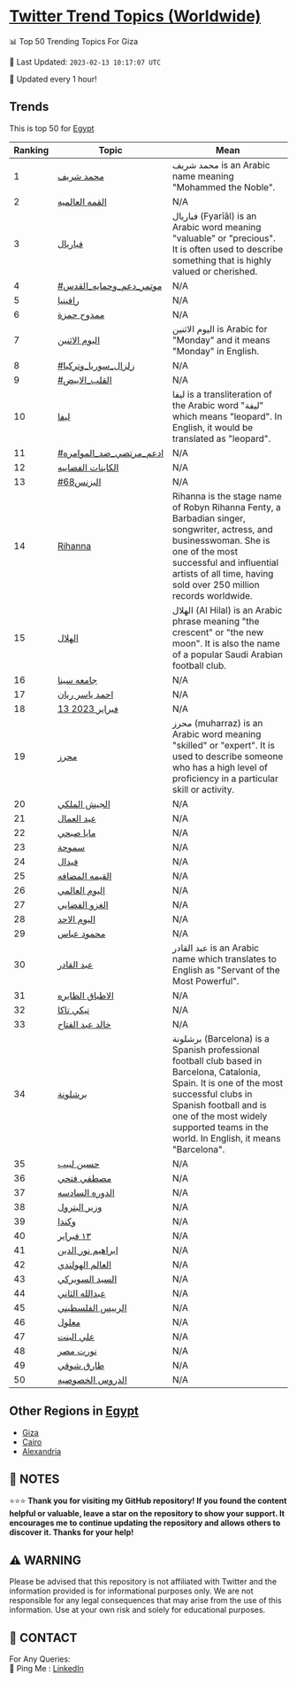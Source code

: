 [Twitter Trend Topics (Worldwide)](https://github.com/ErcinDedeoglu/Twitter-Trend-Topics)
==========


📊 Top 50 Trending Topics For Giza

📆 Last Updated: `2023-02-13 10:17:07 UTC`

🔧 Updated every 1 hour!


## Trends

This is top 50 for [Egypt](</Egypt>)

| Ranking | Topic | Mean |
| ------- | ------------ | ------------ |
| 1 | [محمد شريف](http://twitter.com/search?q=%d9%85%d8%ad%d9%85%d8%af+%d8%b4%d8%b1%d9%8a%d9%81) | محمد شريف is an Arabic name meaning "Mohammed the Noble". |
| 2 | [القمه العالميه](http://twitter.com/search?q=%d8%a7%d9%84%d9%82%d9%85%d9%87+%d8%a7%d9%84%d8%b9%d8%a7%d9%84%d9%85%d9%8a%d9%87) | N/A |
| 3 | [فياريال](http://twitter.com/search?q=%d9%81%d9%8a%d8%a7%d8%b1%d9%8a%d8%a7%d9%84) | فياريال (Fyarīāl) is an Arabic word meaning "valuable" or "precious". It is often used to describe something that is highly valued or cherished. |
| 4 | [#موتمر_دعم_وحمايه_القدس](http://twitter.com/search?q=%23%d9%85%d9%88%d8%aa%d9%85%d8%b1_%d8%af%d8%b9%d9%85_%d9%88%d8%ad%d9%85%d8%a7%d9%8a%d9%87_%d8%a7%d9%84%d9%82%d8%af%d8%b3) | N/A |
| 5 | [رافينيا](http://twitter.com/search?q=%d8%b1%d8%a7%d9%81%d9%8a%d9%86%d9%8a%d8%a7) | N/A |
| 6 | [ممدوح حمزة](http://twitter.com/search?q=%d9%85%d9%85%d8%af%d9%88%d8%ad+%d8%ad%d9%85%d8%b2%d8%a9) | N/A |
| 7 | [اليوم الاثنين](http://twitter.com/search?q=%d8%a7%d9%84%d9%8a%d9%88%d9%85+%d8%a7%d9%84%d8%a7%d8%ab%d9%86%d9%8a%d9%86) | اليوم الاثنين is Arabic for "Monday" and it means "Monday" in English. |
| 8 | [#زلزال_سوريا_وتركيا](http://twitter.com/search?q=%23%d8%b2%d9%84%d8%b2%d8%a7%d9%84_%d8%b3%d9%88%d8%b1%d9%8a%d8%a7_%d9%88%d8%aa%d8%b1%d9%83%d9%8a%d8%a7) | N/A |
| 9 | [#القلب_الابيض](http://twitter.com/search?q=%23%d8%a7%d9%84%d9%82%d9%84%d8%a8_%d8%a7%d9%84%d8%a7%d8%a8%d9%8a%d8%b6) | N/A |
| 10 | [ليفا](http://twitter.com/search?q=%d9%84%d9%8a%d9%81%d8%a7) | ليفا is a transliteration of the Arabic word "ليفة" which means "leopard". In English, it would be translated as "leopard". |
| 11 | [#ادعم_مرتضي_ضد_الموامره](http://twitter.com/search?q=%23%d8%a7%d8%af%d8%b9%d9%85_%d9%85%d8%b1%d8%aa%d8%b6%d9%8a_%d8%b6%d8%af_%d8%a7%d9%84%d9%85%d9%88%d8%a7%d9%85%d8%b1%d9%87) | N/A |
| 12 | [الكاينات الفضاييه](http://twitter.com/search?q=%d8%a7%d9%84%d9%83%d8%a7%d9%8a%d9%86%d8%a7%d8%aa+%d8%a7%d9%84%d9%81%d8%b6%d8%a7%d9%8a%d9%8a%d9%87) | N/A |
| 13 | [#البزنس68](http://twitter.com/search?q=%23%d8%a7%d9%84%d8%a8%d8%b2%d9%86%d8%b368) | N/A |
| 14 | [Rihanna](http://twitter.com/search?q=Rihanna) | Rihanna is the stage name of Robyn Rihanna Fenty, a Barbadian singer, songwriter, actress, and businesswoman. She is one of the most successful and influential artists of all time, having sold over 250 million records worldwide. |
| 15 | [الهلال](http://twitter.com/search?q=%d8%a7%d9%84%d9%87%d9%84%d8%a7%d9%84) | الهلال (Al Hilal) is an Arabic phrase meaning "the crescent" or "the new moon". It is also the name of a popular Saudi Arabian football club. |
| 16 | [جامعه سينا](http://twitter.com/search?q=%d8%ac%d8%a7%d9%85%d8%b9%d9%87+%d8%b3%d9%8a%d9%86%d8%a7) | N/A |
| 17 | [احمد ياسر ريان](http://twitter.com/search?q=%d8%a7%d8%ad%d9%85%d8%af+%d9%8a%d8%a7%d8%b3%d8%b1+%d8%b1%d9%8a%d8%a7%d9%86) | N/A |
| 18 | [13 فبراير 2023](http://twitter.com/search?q=13+%d9%81%d8%a8%d8%b1%d8%a7%d9%8a%d8%b1+2023) | N/A |
| 19 | [محرز](http://twitter.com/search?q=%d9%85%d8%ad%d8%b1%d8%b2) | محرز (muharraz) is an Arabic word meaning "skilled" or "expert". It is used to describe someone who has a high level of proficiency in a particular skill or activity. |
| 20 | [الجيش الملكي](http://twitter.com/search?q=%d8%a7%d9%84%d8%ac%d9%8a%d8%b4+%d8%a7%d9%84%d9%85%d9%84%d9%83%d9%8a) | N/A |
| 21 | [عيد العمال](http://twitter.com/search?q=%d8%b9%d9%8a%d8%af+%d8%a7%d9%84%d8%b9%d9%85%d8%a7%d9%84) | N/A |
| 22 | [مايا صبحي](http://twitter.com/search?q=%d9%85%d8%a7%d9%8a%d8%a7+%d8%b5%d8%a8%d8%ad%d9%8a) | N/A |
| 23 | [سموحة](http://twitter.com/search?q=%d8%b3%d9%85%d9%88%d8%ad%d8%a9) | N/A |
| 24 | [فيدال](http://twitter.com/search?q=%d9%81%d9%8a%d8%af%d8%a7%d9%84) | N/A |
| 25 | [القيمه المضافه](http://twitter.com/search?q=%d8%a7%d9%84%d9%82%d9%8a%d9%85%d9%87+%d8%a7%d9%84%d9%85%d8%b6%d8%a7%d9%81%d9%87) | N/A |
| 26 | [اليوم العالمي](http://twitter.com/search?q=%d8%a7%d9%84%d9%8a%d9%88%d9%85+%d8%a7%d9%84%d8%b9%d8%a7%d9%84%d9%85%d9%8a) | N/A |
| 27 | [الغزو الفضايي](http://twitter.com/search?q=%d8%a7%d9%84%d8%ba%d8%b2%d9%88+%d8%a7%d9%84%d9%81%d8%b6%d8%a7%d9%8a%d9%8a) | N/A |
| 28 | [اليوم الاحد](http://twitter.com/search?q=%d8%a7%d9%84%d9%8a%d9%88%d9%85+%d8%a7%d9%84%d8%a7%d8%ad%d8%af) | N/A |
| 29 | [محمود عباس](http://twitter.com/search?q=%d9%85%d8%ad%d9%85%d9%88%d8%af+%d8%b9%d8%a8%d8%a7%d8%b3) | N/A |
| 30 | [عبد القادر](http://twitter.com/search?q=%d8%b9%d8%a8%d8%af+%d8%a7%d9%84%d9%82%d8%a7%d8%af%d8%b1) | عبد القادر is an Arabic name which translates to English as "Servant of the Most Powerful". |
| 31 | [الاطباق الطايره](http://twitter.com/search?q=%d8%a7%d9%84%d8%a7%d8%b7%d8%a8%d8%a7%d9%82+%d8%a7%d9%84%d8%b7%d8%a7%d9%8a%d8%b1%d9%87) | N/A |
| 32 | [تيكي تاكا](http://twitter.com/search?q=%d8%aa%d9%8a%d9%83%d9%8a+%d8%aa%d8%a7%d9%83%d8%a7) | N/A |
| 33 | [خالد عبد الفتاح](http://twitter.com/search?q=%d8%ae%d8%a7%d9%84%d8%af+%d8%b9%d8%a8%d8%af+%d8%a7%d9%84%d9%81%d8%aa%d8%a7%d8%ad) | N/A |
| 34 | [برشلونة](http://twitter.com/search?q=%d8%a8%d8%b1%d8%b4%d9%84%d9%88%d9%86%d8%a9) | برشلونة (Barcelona) is a Spanish professional football club based in Barcelona, Catalonia, Spain. It is one of the most successful clubs in Spanish football and is one of the most widely supported teams in the world. In English, it means "Barcelona". |
| 35 | [حسين لبيب](http://twitter.com/search?q=%d8%ad%d8%b3%d9%8a%d9%86+%d9%84%d8%a8%d9%8a%d8%a8) | N/A |
| 36 | [مصطفي فتحي](http://twitter.com/search?q=%d9%85%d8%b5%d8%b7%d9%81%d9%8a+%d9%81%d8%aa%d8%ad%d9%8a) | N/A |
| 37 | [الدوره السادسه](http://twitter.com/search?q=%d8%a7%d9%84%d8%af%d9%88%d8%b1%d9%87+%d8%a7%d9%84%d8%b3%d8%a7%d8%af%d8%b3%d9%87) | N/A |
| 38 | [وزير البترول](http://twitter.com/search?q=%d9%88%d8%b2%d9%8a%d8%b1+%d8%a7%d9%84%d8%a8%d8%aa%d8%b1%d9%88%d9%84) | N/A |
| 39 | [وكندا](http://twitter.com/search?q=%d9%88%d9%83%d9%86%d8%af%d8%a7) | N/A |
| 40 | [١٣ فبراير](http://twitter.com/search?q=%d9%a1%d9%a3+%d9%81%d8%a8%d8%b1%d8%a7%d9%8a%d8%b1) | N/A |
| 41 | [ابراهيم نور الدين](http://twitter.com/search?q=%d8%a7%d8%a8%d8%b1%d8%a7%d9%87%d9%8a%d9%85+%d9%86%d9%88%d8%b1+%d8%a7%d9%84%d8%af%d9%8a%d9%86) | N/A |
| 42 | [العالم الهولندي](http://twitter.com/search?q=%d8%a7%d9%84%d8%b9%d8%a7%d9%84%d9%85+%d8%a7%d9%84%d9%87%d9%88%d9%84%d9%86%d8%af%d9%8a) | N/A |
| 43 | [السيد السويركي](http://twitter.com/search?q=%d8%a7%d9%84%d8%b3%d9%8a%d8%af+%d8%a7%d9%84%d8%b3%d9%88%d9%8a%d8%b1%d9%83%d9%8a) | N/A |
| 44 | [عبدالله الثاني](http://twitter.com/search?q=%d8%b9%d8%a8%d8%af%d8%a7%d9%84%d9%84%d9%87+%d8%a7%d9%84%d8%ab%d8%a7%d9%86%d9%8a) | N/A |
| 45 | [الرييس الفلسطيني](http://twitter.com/search?q=%d8%a7%d9%84%d8%b1%d9%8a%d9%8a%d8%b3+%d8%a7%d9%84%d9%81%d9%84%d8%b3%d8%b7%d9%8a%d9%86%d9%8a) | N/A |
| 46 | [معلول](http://twitter.com/search?q=%d9%85%d8%b9%d9%84%d9%88%d9%84) | N/A |
| 47 | [علي البنت](http://twitter.com/search?q=%d8%b9%d9%84%d9%8a+%d8%a7%d9%84%d8%a8%d9%86%d8%aa) | N/A |
| 48 | [نورت مصر](http://twitter.com/search?q=%d9%86%d9%88%d8%b1%d8%aa+%d9%85%d8%b5%d8%b1) | N/A |
| 49 | [طارق شوقي](http://twitter.com/search?q=%d8%b7%d8%a7%d8%b1%d9%82+%d8%b4%d9%88%d9%82%d9%8a) | N/A |
| 50 | [الدروس الخصوصيه](http://twitter.com/search?q=%d8%a7%d9%84%d8%af%d8%b1%d9%88%d8%b3+%d8%a7%d9%84%d8%ae%d8%b5%d9%88%d8%b5%d9%8a%d9%87) | N/A |



## Other Regions in [Egypt](</Egypt>)

* [Giza](</Egypt/Giza.md>)
* [Cairo](</Egypt/Cairo.md>)
* [Alexandria](</Egypt/Alexandria.md>)



## 📝 NOTES

⭐⭐⭐ **Thank you for visiting my GitHub repository! If you found the content helpful or valuable, leave a star on the repository to show your support. It encourages me to continue updating the repository and allows others to discover it. Thanks for your help!**


## ⚠️ WARNING

Please be advised that this repository is not affiliated with Twitter and the information provided is for informational purposes only. We are not responsible for any legal consequences that may arise from the use of this information. Use at your own risk and solely for educational purposes.


## 📨 CONTACT

 For Any Queries:  
            🏓 Ping Me : [LinkedIn](https://www.linkedin.com/in/ercindedeoglu/)

